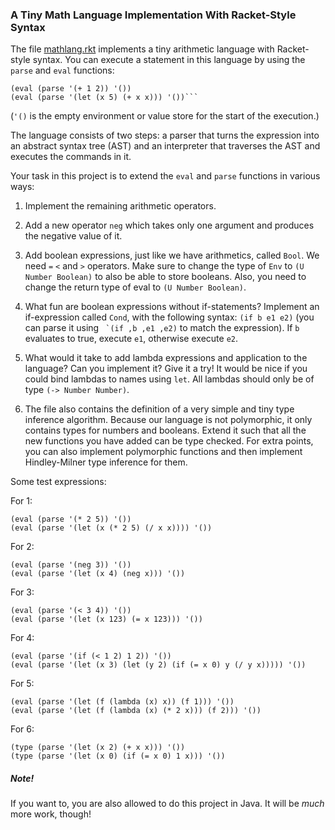### A Tiny Math Language Implementation With Racket-Style Syntax ###

The file [mathlang.rkt](https://github.com/fbie/parallel-functional-lectures/blob/master/projects/lang/mathlang.rkt) implements a tiny arithmetic language with Racket-style syntax. You can execute a statement in this language by using the ```parse``` and ```eval``` functions:

```
(eval (parse '(+ 1 2)) '())
(eval (parse '(let (x 5) (+ x x))) '())```
```

(```'()``` is the empty environment or value store for the start of the execution.)

The language consists of two steps: a parser that turns the expression into an abstract syntax tree (AST) and an interpreter that traverses the AST and executes the commands in it.

Your task in this project is to extend the ```eval``` and ```parse``` functions in various ways:

1. Implement the remaining arithmetic operators.

2. Add a new operator ```neg``` which takes only one argument and produces the negative value of it.

3. Add boolean expressions, just like we have arithmetics, called ```Bool```. We need ```=``` ```<``` and ```>``` operators. Make sure to change the type of ```Env``` to ```(U Number Boolean)``` to also be able to store booleans. Also, you need to change the return type of eval to ```(U Number Boolean)```.

4. What fun are boolean expressions without if-statements? Implement an if-expression called ```Cond```, with the following syntax: ```(if b e1 e2)``` (you can parse it using ``` `(if ,b ,e1 ,e2)``` to match the expression). If ```b``` evaluates to true, execute ```e1```, otherwise execute ```e2```.

5. What would it take to add lambda expressions and application to the language? Can you implement it? Give it a try! It would be nice if you could bind lambdas to names using ```let```.  All lambdas should only be of type ```(-> Number Number)```.

6. The file also contains the definition of a very simple and tiny type inference algorithm. Because our language is not polymorphic, it only contains types for numbers and booleans. Extend it such that all the new functions you have added can be type checked. For extra points, you can also implement polymorphic functions and then implement Hindley-Milner type inference for them.

Some test expressions:

For 1:
```
(eval (parse '(* 2 5)) '())
(eval (parse '(let (x (* 2 5) (/ x x)))) '())
```

For 2:
```
(eval (parse '(neg 3)) '())
(eval (parse '(let (x 4) (neg x))) '())
```

For 3:
```
(eval (parse '(< 3 4)) '())
(eval (parse '(let (x 123) (= x 123))) '())
```

For 4:
```
(eval (parse '(if (< 1 2) 1 2)) '())
(eval (parse '(let (x 3) (let (y 2) (if (= x 0) y (/ y x))))) '())
```

For 5:
```
(eval (parse '(let (f (lambda (x) x)) (f 1))) '())
(eval (parse '(let (f (lambda (x) (* 2 x))) (f 2))) '())
```

For 6:
```
(type (parse '(let (x 2) (+ x x))) '())
(type (parse '(let (x 0) (if (= x 0) 1 x))) '())
```

##### Note! #####

If you want to, you are also allowed to do this project in Java. It will be *much* more work, though!
